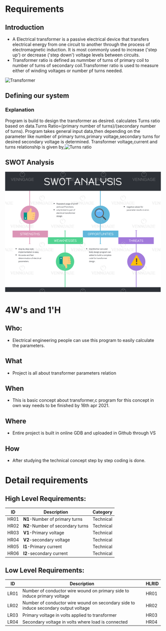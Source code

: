 # Requirements
## Introduction
* A Electrical transformer is a passive electrical device that transfers electrical energy from one circuit to another through the process of electromagnetic induction. It is most commonly used to increase ('step up') or decrease ('step down') voltage levels between circuits.
* Transformer ratio is defined as nummber of turns of primary coil to number of turns of secondary coil.Transformer ratio is used to measure either of winding voltages or number pf turns needed.


![Transformer](https://learnabout-electronics.org/ac_theory/images/tranformer-basic.jpg) 
## Defining our system
### Explanation
Program is build to design the transformer as desired.
calculates Turns ratio based on data.Turns Ratio=(primary number of turns)/(secondary number of turns).
Program takes general input data,then depending on the parameter like number of primary turns,primary voltage,secondary turns for desired secondary voltage is determined.
Transformer voltage,current and turns relationship is given by,![Turns ratio](https://qph.fs.quoracdn.net/main-qimg-02b05af4d7ebccd5c3d5e8c480884b43.webp)

## SWOT Analysis
![SWOT](SWOT.png)

# 4W&#39;s and 1&#39;H

## Who:
* Electrical engineering people can use this program to easily calculate the parameters.

## What
* Project is all about transformer parameters relation

## When
* This is basic concept about transformer,c program for this concept in own way needs to be finished by 16th apr 2021.
## Where
* Entire project is built in online GDB and uploaded in Github through VS
## How
* After studying the technical concept step by step coding is done.

# Detail requirements
## High Level Requirements: 
| ID | Description | Category | 
| ---- | ----- | ------- | 
|HR01| **N1**-Number of primary turns| Technical|
HR02| **N2**-Number of secondary turns| Technical|
|HR03| **V1**-Primary voltage| Technical|
|HR04| **V2**-secondary voltage| Technical|
|HR05| **I1**-Primary current| Technical|
|HR06| **I2**-secondary current| Technical|
## Low Level Requirements: 
| ID | Description | HLRID | 
| ---- | ----- | ------- | 
|LR01| Number of conductor wire wound on primary side to induce primary voltage|HR01|
|LR02|Number of conductor wire wound on secondary side to induce secondary output voltage|HR02|
|LR03|Primary voltage in volts applied to transformer|HR03|
|LR04|Secondary voltage in volts where load is connected|HR04|